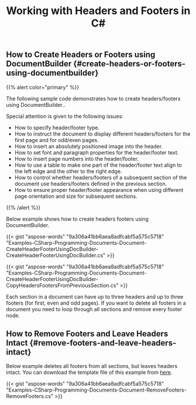 ﻿---
title: Working with Headers and Footers in C#
articleTitle: Working with Headers and Footers
linktitle: Working with Headers and Footers
description: "How to manipulate with headers/footers using Aspose.Words for .Net."
type: docs
weight: 70
url: /net/working-with-headers-and-footers/
---

## How to Create Headers or Footers using DocumentBuilder {#create-headers-or-footers-using-documentbuilder}

{{% alert color="primary" %}}

The following sample code demonstrates how to create headers/footers using DocumentBuilder..

Special attention is given to the following issues:

- How to specify header/footer type.
- How to instruct the document to display different headers/footers for the first page and for odd/even pages.
- How to insert an absolutely positioned image into the header.
- How to set font and paragraph properties for the header/footer text.
- How to insert page numbers into the header/footer.
- How to use a table to make one part of the header/footer text align to the left edge and the other to the right edge.
- How to control whether headers/footers of a subsequent section of the document use headers/footers defined in the previous section.
- How to ensure proper header/footer appearance when using different page orientation and size for subsequent sections.

{{% /alert %}}

Below example shows how to create headers footers using DocumentBuilder.

{{< gist "aspose-words" "9a306a41bb6aea8adfcabf5a575c5718" "Examples-CSharp-Programming-Documents-Document-CreateHeaderFooterUsingDocBuilder-CreateHeaderFooterUsingDocBuilder.cs" >}}

{{< gist "aspose-words" "9a306a41bb6aea8adfcabf5a575c5718" "Examples-CSharp-Programming-Documents-Document-CreateHeaderFooterUsingDocBuilder-CopyHeadersFootersFromPreviousSection.cs" >}}

Each section in a document can have up to three headers and up to three footers (for first, even and odd pages). If you want to delete all footers in a document you need to loop through all sections and remove every footer node.

## How to Remove Footers and Leave Headers Intact {#remove-footers-and-leave-headers-intact}

Below example deletes all footers from all sections, but leaves headers intact. You can download the template file of this example from [here](https://github.com/aspose-words/Aspose.Words-for-.NET/blob/master/Examples/Data/Header%20and%20footer%20types.docx).

{{< gist "aspose-words" "9a306a41bb6aea8adfcabf5a575c5718" "Examples-CSharp-Programming-Documents-Document-RemoveFooters-RemoveFooters.cs" >}}
